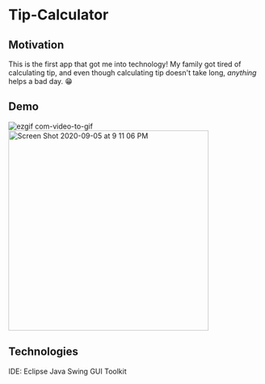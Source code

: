 # Tip-Calculator

## Motivation
This is the first app that got me into technology!
My family got tired of calculating tip, and even though calculating tip doesn't take long, *anything* helps a bad day. :grin:

## Demo
![ezgif com-video-to-gif](https://user-images.githubusercontent.com/67395283/92318561-ee5d3080-efc2-11ea-8016-198356f32e4e.gif)
<img width="396" alt="Screen Shot 2020-09-05 at 9 11 06 PM" src="https://user-images.githubusercontent.com/67395283/92318564-0c2a9580-efc3-11ea-82e1-c3008c48bc34.png">

## Technologies
IDE: Eclipse
Java Swing GUI Toolkit
